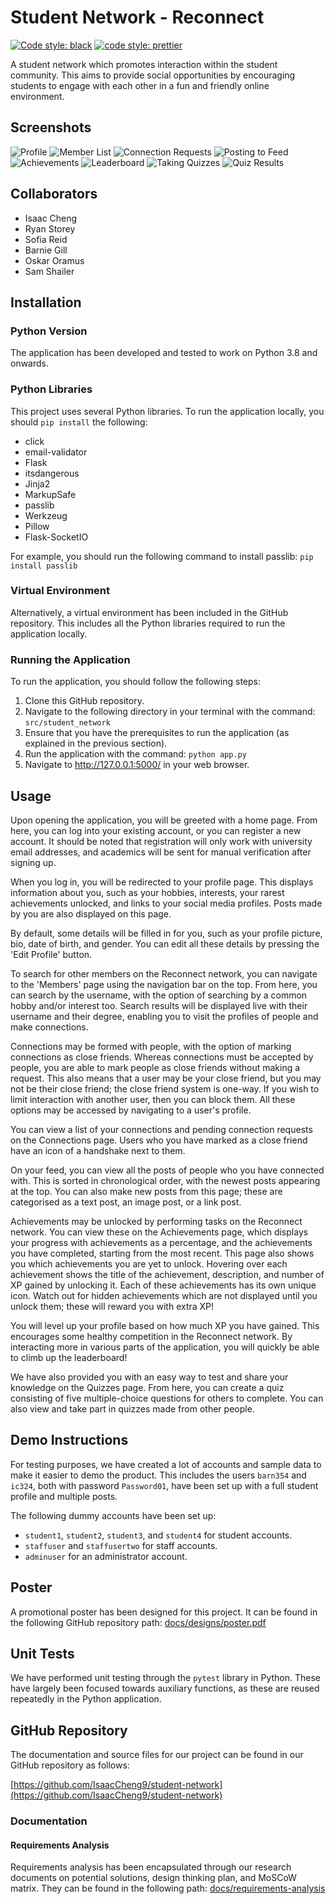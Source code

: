# Student Network - Reconnect

[![Code style: black](https://img.shields.io/badge/code%20style-black-000000.svg)](https://github.com/psf/black)
[![code style: prettier](https://img.shields.io/badge/code_style-prettier-ff69b4.svg?style=flat-square)](https://github.com/prettier/prettier)

A student network which promotes interaction within the student community.
This aims to provide social opportunities by encouraging students to engage with
each other in a fun and friendly online environment.

## Screenshots

![Profile](https://i.imgur.com/gvVlsvb.png)
![Member List](https://i.imgur.com/7m3OdIb.png?1)
![Connection Requests](https://i.imgur.com/mjyQ0it.png?1)
![Posting to Feed](https://i.imgur.com/Dh43VH6.png?1)
![Achievements](https://i.imgur.com/9wpoogO.png?1)
![Leaderboard](https://i.imgur.com/tpaaVpK.png?1)
![Taking Quizzes](https://i.imgur.com/mxKdQbC.png?1)
![Quiz Results](https://i.imgur.com/1ox2mcu.png?1)

## Collaborators

- Isaac Cheng
- Ryan Storey
- Sofia Reid
- Barnie Gill
- Oskar Oramus
- Sam Shailer

## Installation

### Python Version

The application has been developed and tested to work on Python 3.8 and onwards.

### Python Libraries

This project uses several Python libraries. To run the application locally, you
should `pip install` the following:

- click
- email-validator
- Flask
- itsdangerous
- Jinja2
- MarkupSafe
- passlib
- Werkzeug
- Pillow
- Flask-SocketIO

For example, you should run the following command to install passlib: `pip install passlib`

### Virtual Environment

Alternatively, a virtual environment has been included in the GitHub repository.
This includes all the Python libraries required to run the application locally.

### Running the Application

To run the application, you should follow the following steps:

1. Clone this GitHub repository.
2. Navigate to the following directory in your terminal with the command:
   `src/student_network`
3. Ensure that you have the prerequisites to run the application (as explained
   in the previous section).
4. Run the application with the command: `python app.py`
5. Navigate to http://127.0.0.1:5000/ in your web browser.

## Usage

Upon opening the application, you will be greeted with a home page. From here,
you can log into your existing account, or you can register a new account. It
should be noted that registration will only work with university email
addresses, and academics will be sent for manual verification after signing up.

When you log in, you will be redirected to your profile page. This displays
information about you, such as your hobbies, interests, your rarest achievements
unlocked, and links to your social media profiles. Posts made by you are also
displayed on this page.

By default, some details will be filled in for you, such as your profile
picture, bio, date of birth, and gender. You can edit all these details by
pressing the 'Edit Profile' button.

To search for other members on the Reconnect network, you can navigate to the
'Members' page using the navigation bar on the top. From here, you can search by
the username, with the option of searching by a common hobby and/or interest
too. Search results will be displayed live with their username and their degree,
enabling you to visit the profiles of people and make connections.

Connections may be formed with people, with the option of marking connections as
close friends. Whereas connections must be accepted by people, you are able to
mark people as close friends without making a request. This also means that a
user may be your close friend, but you may not be their close friend; the close
friend system is one-way. If you wish to limit interaction with another user,
then you can block them. All these options may be accessed by navigating to a
user's profile.

You can view a list of your connections and pending connection requests on the
Connections page. Users who you have marked as a close friend have an icon of a
handshake next to them.

On your feed, you can view all the posts of people who you have connected with.
This is sorted in chronological order, with the newest posts appearing at the
top. You can also make new posts from this page; these are categorised as a text
post, an image post, or a link post.

Achievements may be unlocked by performing tasks on the Reconnect network. You
can view these on the Achievements page, which displays your progress with
achievements as a percentage, and the achievements you have completed, starting
from the most recent. This page also shows you which achievements you are yet to
unlock. Hovering over each achievement shows the title of the achievement,
description, and number of XP gained by unlocking it. Each of these achievements
has its own unique icon. Watch out for hidden achievements which are not
displayed until you unlock them; these will reward you with extra XP!

You will level up your profile based on how much XP you have gained. This
encourages some healthy competition in the Reconnect network. By interacting
more in various parts of the application, you will quickly be able to climb up
the leaderboard!

We have also provided you with an easy way to test and share your knowledge on
the Quizzes page. From here, you can create a quiz consisting of five
multiple-choice questions for others to complete. You can also view and take
part in quizzes made from other people.

## Demo Instructions

For testing purposes, we have created a lot of accounts and sample data to make
it easier to demo the product. This includes the users `barn354` and `ic324`,
both with password `Password01`, have been set up with a full student profile
and multiple posts.

The following dummy accounts have been set up:

- `student1`, `student2`, `student3`, and `student4` for student accounts.
- `staffuser` and `staffusertwo` for staff accounts.
- `adminuser` for an administrator account.

## Poster

A promotional poster has been designed for this project. It can be found in the
following GitHub repository
path: [docs/designs/poster.pdf](docs/designs/poster.pdf)

## Unit Tests

We have performed unit testing through the `pytest` library in Python. These
have largely been focused towards auxiliary functions, as these are reused
repeatedly in the Python application.

## GitHub Repository

The documentation and source files for our project can be found in our GitHub
repository as follows:

[https://github.com/IsaacCheng9/student-network](https://github.com/IsaacCheng9/student-network)

### Documentation

#### Requirements Analysis

Requirements analysis has been encapsulated through our research documents on
potential solutions, design thinking plan, and MoSCoW matrix. They can be found
in the following path: [docs/requirements-analysis](docs/requirements-analysis)
